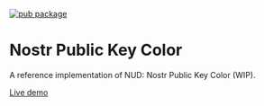 [![pub package](https://img.shields.io/pub/v/hexpattern.svg)](https://pub.dev/packages/hexpattern)

# Nostr Public Key Color

A reference implementation of NUD: Nostr Public Key Color (WIP).

[Live demo](https://1l0.github.io/hexpattern/)
